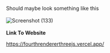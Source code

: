 Should maybe look something like this
<br></br>
![Screenshot (133)](https://user-images.githubusercontent.com/66035537/209368457-565704f5-c90a-42f5-8752-20ee5afe340d.png)
<br></br>
<b>Link To Website</b>

https://fourthrendererthreejs.vercel.app/
